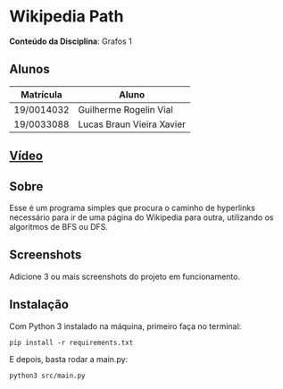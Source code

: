# Wikipedia Path

**Conteúdo da Disciplina**: Grafos 1<br>

## Alunos
| Matrícula | Aluno |
| -- | -- |
| 19/0014032  | Guilherme Rogelin Vial |
| 19/0033088  | Lucas Braun Vieira Xavier |

## [Vídeo](https://youtu.be/W-vfKS6r8Yc)

## Sobre 
Esse é um programa simples que procura o caminho de hyperlinks necessário para ir de uma página do Wikipedia para outra, utilizando os algoritmos de BFS ou DFS.

## Screenshots
Adicione 3 ou mais screenshots do projeto em funcionamento.

## Instalação 
Com Python 3 instalado na máquina, primeiro faça no terminal:
```
pip install -r requirements.txt
```
E depois, basta rodar a main.py:
```
python3 src/main.py
```
